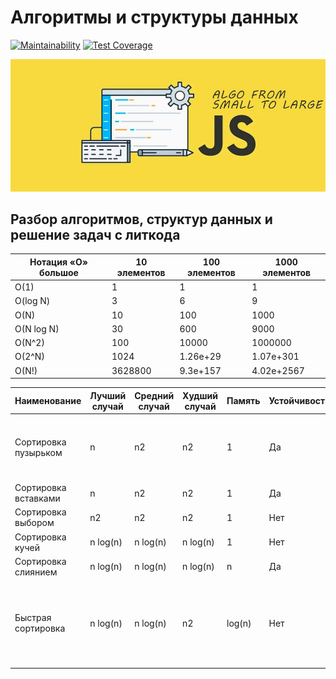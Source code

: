 # Алгоритмы и структуры данных

[![Maintainability](https://api.codeclimate.com/v1/badges/623613f597cc62c13335/maintainability)](https://codeclimate.com/github/Re-Dnor/algorithms/maintainability)
[![Test Coverage](https://api.codeclimate.com/v1/badges/623613f597cc62c13335/test_coverage)](https://codeclimate.com/github/Re-Dnor/algorithms/test_coverage)

![image info](./public/preview.jpg)

## Разбор алгоритмов, структур данных и решение задач с литкода

| Нотация «О» большое | 10 элементов | 100 элементов | 1000 элементов |
| --- | --- | --- | --- |
| O(1) | 1 | 1 | 1 |
| O(log N) | 3 | 6 | 9 |
| O(N) | 10 | 100 | 1000 |
| O(N log N) | 30 | 600 | 9000 |
| O(N^2) | 100 | 10000 | 1000000 |
| O(2^N) | 1024 | 1.26e+29 | 1.07e+301 |
| O(N!) | 3628800 | 9.3e+157 | 4.02e+2567 |

| Наименование | Лучший случай | Средний случай | Худший случай | Память | Устойчивость | Комментарии |
| --- | --- | --- | --- | --- | --- | --- |
| Сортировка пузырьком | n | n2 | n2 | 1 | Да | Этот алгоритм считается учебным и почти не применяется на практике |
| Сортировка вставками | n | n2 | n2 | 1 | Да |  |
| Сортировка выбором | n2 | n2 | n2 | 1 | Нет |  |
| Сортировка кучей | n log(n) | n log(n) | n log(n) | 1 | Нет |  |
| Сортировка слиянием | n log(n) | n log(n) | n log(n) | n | Да |  |
| Быстрая сортировка | n log(n) | n log(n) | n2 | log(n) | Нет | Быстрая сортировка обычно выполняется с использованием O(log(n)) дополнительной памяти |
